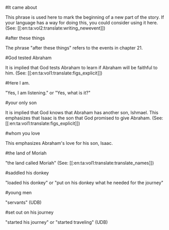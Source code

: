 #It came about

This phrase is used here to mark the beginning of a new part of the story. If your language has a way for doing this, you could consider using it here. (See: [[:en:ta:vol2:translate:writing_newevent]])

#after these things

The phrase "after these things" refers to the events in chapter 21.

#God tested Abraham

It is implied that God tests Abraham to learn if Abraham will be faithful to him. (See: [[:en:ta:vol1:translate:figs_explicit]])

#Here I am.

"Yes, I am listening." or "Yes, what is it?"

#your only son

It is implied that God knows that Abraham has another son, Ishmael. This emphasizes that Isaac is the son that God promised to give Abraham. (See: [[:en:ta:vol1:translate:figs_explicit]])

#whom you love

This emphasizes Abraham's love for his son, Isaac.

#the land of Moriah

"the land called Moriah" (See: [[:en:ta:vol1:translate:translate_names]])

#saddled his donkey

"loaded his donkey" or "put on his donkey what he needed for the journey"

#young men

"servants" (UDB)

#set out on his journey

"started his journey" or "started traveling" (UDB)